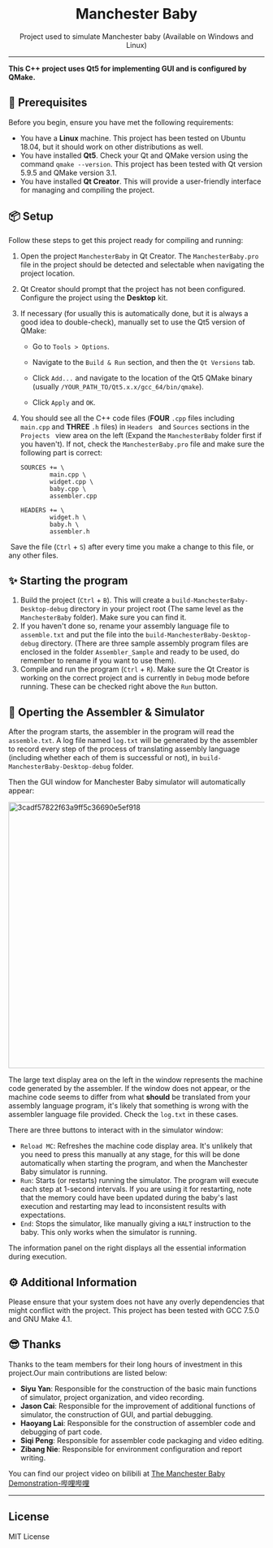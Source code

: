 <p align="center">
  <img width="180">
  <h1 align="center">Manchester Baby</h1>
  <p align="center">Project used to simulate Manchester baby (Available on Windows and Linux)</p>
</p>

---

**This C++ project uses Qt5 for implementing GUI and is configured by QMake.**

## 👏 Prerequisites

Before you begin, ensure you have met the following requirements:

- You have a **Linux** machine. This project has been tested on Ubuntu 18.04, but it should work on other distributions as well.
- You have installed **Qt5**. Check your Qt and QMake version using the command `qmake --version`. This project has been tested with Qt version 5.9.5 and QMake version 3.1.
- You have installed **Qt Creator**. This will provide a user-friendly interface for managing and compiling the project.

## 📦 Setup

Follow these steps to get this project ready for compiling and running:

1. Open the project `ManchesterBaby` in Qt Creator. The `ManchesterBaby.pro` file in the project should be detected and selectable when navigating the project location.

2. Qt Creator should prompt that the project has not been configured. Configure the project using the **Desktop** kit.

3. If necessary (for usually this is automatically done, but it is always a good idea to double-check), manually set to use the Qt5 version of QMake:

    + Go to `Tools > Options`.

    + Navigate to the `Build & Run` section, and then the `Qt Versions` tab.

    + Click `Add...` and navigate to the location of the Qt5 QMake binary (usually `/YOUR_PATH_TO/Qt5.x.x/gcc_64/bin/qmake`).

    + Click `Apply` and `OK`.

4. You should see all the C++ code files (**FOUR** `.cpp` files including `main.cpp` and **THREE** `.h` files) in `Headers ` and `Sources` sections in the `Projects ` view area on the left (Expand the `ManchesterBaby` folder first if you haven't). If not, check the `ManchesterBaby.pro` file and make sure the following part is correct:

    ```QMake
    SOURCES += \
            main.cpp \
            widget.cpp \
            baby.cpp \
            assembler.cpp
    
    HEADERS += \
            widget.h \
            baby.h \
            assembler.h
    ```

​		Save the file (`Ctrl` + `S`) after every time you make a change to this file, or any other files.

## ✨ Starting the program

1. Build the project (`Ctrl` + `B`). This will create a `build-ManchesterBaby-Desktop-debug` directory in your project root (The same level as the `ManchesterBaby` folder). Make sure you can find it.
1. If you haven't done so, rename your assembly language file to `assemble.txt` and put the file into the `build-ManchesterBaby-Desktop-debug` directory. (There are three sample assembly program files are enclosed in the folder `Assembler_Sample` and ready to be used, do remember to rename if you want to use them).
2. Compile and run the program (`Ctrl` + `R`). Make sure the Qt Creator is working on the correct project and is currently in `Debug` mode before running. These can be checked right above the `Run` button.

## 🧩 Operting the Assembler & Simulator

After the program starts, the assembler in the program will read the `assemble.txt`. A log file named `log.txt` will be generated by the assembler to record every step of the process of translating assembly language (including whether each of them is successful or not), in `build-ManchesterBaby-Desktop-debug` folder. 

Then the GUI window for Manchester Baby simulator will automatically appear:

<img width="524" alt="3cadf57822f63a9ff5c36690e5ef918" src="https://github.com/SGYSY/ManchesterBaby/assets/117800515/061baf1f-70f0-4f21-9d8a-2ba6494a45b9">


The large text display area on the left in the window represents the machine code generated by the assembler. If the window does not appear, or the machine code seems to differ from what **should** be translated from your assembly language program, it's likely that something is wrong with the assembler language file provided. Check the `log.txt` in these cases.

There are three buttons to interact with in the simulator window:

+ `Reload MC`: Refreshes the machine code display area. It's unlikely that you need to press this manually at any stage, for this will be done automatically when starting the program, and when the Manchester Baby simulator is running.
+ `Run`: Starts (or restarts) running the simulator. The program will execute each step at 1-second intervals. If you are using it for restarting, note that the memory could have been updated during the baby's last execution and restarting may lead to inconsistent results with expectations.
+ `End`: Stops the simulator, like manually giving a `HALT` instruction to the baby. This only works when the simulator is running.

The information panel on the right displays all the essential information during execution.

## ⚙️ Additional Information

Please ensure that your system does not have any overly dependencies that might conflict with the project. This project has been tested with GCC 7.5.0 and GNU Make 4.1.

## 😎 Thanks
Thanks to the team members for their long hours of investment in this project.Our main contributions are listed below:
- **Siyu Yan**: Responsible for the construction of the basic main functions of simulator, project organization, and video recording.
- **Jason Cai**: Responsible for the improvement of additional functions of simulator, the construction of GUI, and partial debugging.
- **Haoyang Lai**: Responsible for the construction of assembler code and debugging of part code.
- **Siqi Peng**: Responsible for assembler code packaging and video editing.
- **Zibang Nie**: Responsible for environment configuration and report writing.

You can find our project video on bilibili at [The Manchester Baby Demonstration-哔哩哔哩](https://m.bilibili.com/video/BV1ri4y1a78Y?buvid=YC43FACA30616F904789A811FF30E2FF378B&from_spmid=dt.space-dt.video.0&is_story_h5=false&mid=q3EGa0WFLRuh4hw2rhNKmQ%3D%3D&p=1&plat_id=114&share_from=ugc&share_medium=iphone&share_plat=ios&share_session_id=DFDA411B-433E-478B-B727-EF779FA2FA4A&share_source=GENERIC&share_tag=s_i&spmid=united.player-video-detail.0.0&timestamp=1703064113&unique_k=PbjVIle&up_id=693786474)

---

## License
MIT License
